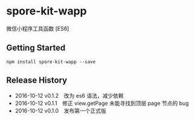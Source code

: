 # spore-kit-wapp
微信小程序工具函数 [ES6]

## Getting Started

```shell
npm install spore-kit-wapp --save
```

## Release History

 * 2016-10-12 v0.1.2 改为 es6 语法，减少依赖
 * 2016-10-12 v0.1.1 修正 view.getPage 未能寻找到顶层 page 节点的 bug
 * 2016-10-12 v0.1.0 发布第一个正式版
